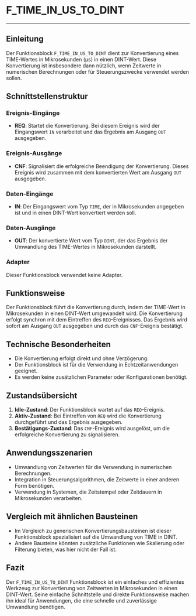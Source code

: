 # F_TIME_IN_US_TO_DINT

* * * * * * * * * *
## Einleitung
Der Funktionsblock `F_TIME_IN_US_TO_DINT` dient zur Konvertierung eines TIME-Wertes in Mikrosekunden (µs) in einen DINT-Wert. Diese Konvertierung ist insbesondere dann nützlich, wenn Zeitwerte in numerischen Berechnungen oder für Steuerungszwecke verwendet werden sollen.

## Schnittstellenstruktur

### **Ereignis-Eingänge**
- **REQ**: Startet die Konvertierung. Bei diesem Ereignis wird der Eingangswert `IN` verarbeitet und das Ergebnis am Ausgang `OUT` ausgegeben.

### **Ereignis-Ausgänge**
- **CNF**: Signalisiert die erfolgreiche Beendigung der Konvertierung. Dieses Ereignis wird zusammen mit dem konvertierten Wert am Ausgang `OUT` ausgegeben.

### **Daten-Eingänge**
- **IN**: Der Eingangswert vom Typ `TIME`, der in Mikrosekunden angegeben ist und in einen DINT-Wert konvertiert werden soll.

### **Daten-Ausgänge**
- **OUT**: Der konvertierte Wert vom Typ `DINT`, der das Ergebnis der Umwandlung des TIME-Wertes in Mikrosekunden darstellt.

### **Adapter**
Dieser Funktionsblock verwendet keine Adapter.

## Funktionsweise
Der Funktionsblock führt die Konvertierung durch, indem der TIME-Wert in Mikrosekunden in einen DINT-Wert umgewandelt wird. Die Konvertierung erfolgt synchron mit dem Eintreffen des `REQ`-Ereignisses. Das Ergebnis wird sofort am Ausgang `OUT` ausgegeben und durch das `CNF`-Ereignis bestätigt.

## Technische Besonderheiten
- Die Konvertierung erfolgt direkt und ohne Verzögerung.
- Der Funktionsblock ist für die Verwendung in Echtzeitanwendungen geeignet.
- Es werden keine zusätzlichen Parameter oder Konfigurationen benötigt.

## Zustandsübersicht
1. **Idle-Zustand**: Der Funktionsblock wartet auf das `REQ`-Ereignis.
2. **Aktiv-Zustand**: Bei Eintreffen von `REQ` wird die Konvertierung durchgeführt und das Ergebnis ausgegeben.
3. **Bestätigungs-Zustand**: Das `CNF`-Ereignis wird ausgelöst, um die erfolgreiche Konvertierung zu signalisieren.

## Anwendungsszenarien
- Umwandlung von Zeitwerten für die Verwendung in numerischen Berechnungen.
- Integration in Steuerungsalgorithmen, die Zeitwerte in einer anderen Form benötigen.
- Verwendung in Systemen, die Zeitstempel oder Zeitdauern in Mikrosekunden verarbeiten.

## Vergleich mit ähnlichen Bausteinen
- Im Vergleich zu generischen Konvertierungsbausteinen ist dieser Funktionsblock spezialisiert auf die Umwandlung von TIME in DINT.
- Andere Bausteine könnten zusätzliche Funktionen wie Skalierung oder Filterung bieten, was hier nicht der Fall ist.

## Fazit
Der `F_TIME_IN_US_TO_DINT` Funktionsblock ist ein einfaches und effizientes Werkzeug zur Konvertierung von Zeitwerten in Mikrosekunden in einen DINT-Wert. Seine einfache Schnittstelle und direkte Funktionsweise machen ihn ideal für Anwendungen, die eine schnelle und zuverlässige Umwandlung benötigen.